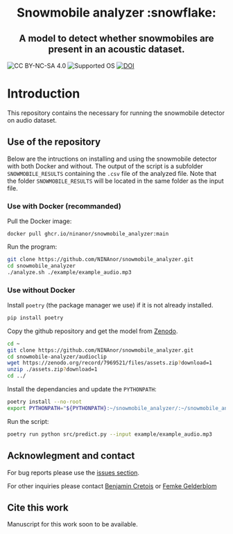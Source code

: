 <h1 align="center">Snowmobile analyzer :snowflake: </h1>
<h2 align="center">A model to detect whether snowmobiles are present in an acoustic dataset.</h2>

![CC BY-NC-SA 4.0][license-badge]
![Supported OS][os-badge]
[![DOI](https://zenodo.org/badge/644880301.svg)](https://zenodo.org/badge/latestdoi/644880301)

[license-badge]: https://badgen.net/badge/License/MIT/red
[os-badge]: https://badgen.net/badge/OS/Linux/blue

# Introduction

This repository contains the necessary for running the snowmobile detector on audio dataset.


## Use of the repository

Below are the intructions on installing and using the snowmobile detector with both Docker and without. The output of the script is a subfolder `SNOWMOBILE_RESULTS` containing the `.csv` file of the analyzed file. Note that the folder `SNOWMOBILE_RESULTS` will be located in the same folder as the input file.

### Use with Docker (recommanded)

Pull the Docker image:

```
docker pull ghcr.io/ninanor/snowmobile_analyzer:main
```

Run the program:

```bash
git clone https://github.com/NINAnor/snowmobile_analyzer.git
cd snowmobile_analyzer
./analyze.sh ./example/example_audio.mp3
```

### Use without Docker

Install `poetry` (the package manager we use) if it is not already installed.

```bash
pip install poetry
```

Copy the github repository and get the model from [Zenodo](https://zenodo.org/record/7969521).

```bash
cd ~ 
git clone https://github.com/NINAnor/snowmobile_analyzer.git
cd snowmobile-analyzer/audioclip
wget https://zenodo.org/record/7969521/files/assets.zip?download=1
unzip ./assets.zip?download=1
cd ../
```

Install the dependancies and update the `PYTHONPATH`:

```bash
poetry install --no-root
export PYTHONPATH="${PYTHONPATH}:~/snowmobile_analyzer/:~/snowmobile_analyzer/audioclip"
```

Run the script:

```bash
poetry run python src/predict.py --input example/example_audio.mp3
```

## Acknowlegment and contact

For bug reports please use the [issues section](https://github.com/NINAnor/snowmobile_analyzer/issues).

For other inquiries please contact [Benjamin Cretois](mailto:benjamin.cretois@nina.no) or [Femke Gelderblom](mailto:femke.gelderblom@sintef.no) 


## Cite this work

Manuscript for this work soon to be available.
